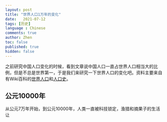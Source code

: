 ```yaml
---
layout: post
title: "世界人口1万年的变化"
date:   2021-07-12
tags: [历史]
language : Chinese
comments: true
author: Zhen
toc: false
published: true
hidden: false
---
```

之前研究中国人口变化的时候，看到文章说中国人口一直占世界人口相当大的比例，但是不总是世界第一，于是我们来研究一下世界人口的变化吧。资料主要来自有Wiki百科的[世界人口](https://zh.wikipedia.org/wiki/%E4%B8%96%E7%95%8C%E4%BA%BA%E5%8F%A3)和[人口史](https://zh.m.wikipedia.org/wiki/%E4%BA%BA%E5%8F%A3%E5%8F%B2)。

## 公元10000年
从公元7万年开始，到公元10000年，人类一直被科技锁定，渔猎和摘果子的生活让


<!--stackedit_data:
eyJoaXN0b3J5IjpbMTY3NjM5MDUzLC01NjUyNTM2NzVdfQ==
-->